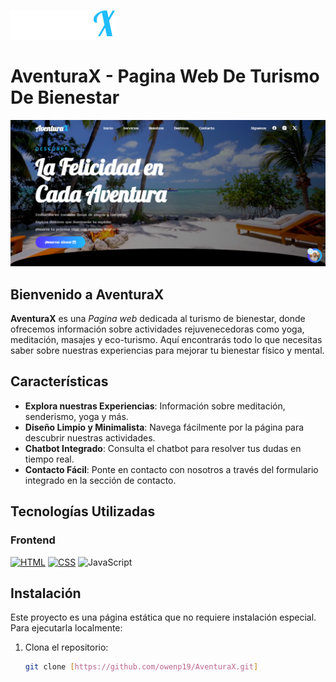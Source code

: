 ![AventuraX](/imgs/AventuraX%20-%20Logo.png)

# AventuraX - Pagina Web De Turismo De Bienestar

![Portada AventuraX](/imgs/aventuraX-portada.png)

## Bienvenido a AventuraX

**AventuraX** es una *Pagina web* dedicada al turismo de bienestar, donde ofrecemos información sobre actividades rejuvenecedoras como yoga, meditación, masajes y eco-turismo. Aquí encontrarás todo lo que necesitas saber sobre nuestras experiencias para mejorar tu bienestar físico y mental.

## Características

- **Explora nuestras Experiencias**: Información sobre meditación, senderismo, yoga y más.
- **Diseño Limpio y Minimalista**: Navega fácilmente por la página para descubrir nuestras actividades.
- **Chatbot Integrado**: Consulta el chatbot para resolver tus dudas en tiempo real.
- **Contacto Fácil**: Ponte en contacto con nosotros a través del formulario integrado en la sección de contacto.

## Tecnologías Utilizadas

### Frontend

[![HTML](https://img.shields.io/badge/HTML5-E34F26?style=for-the-badge&logo=html5&logoColor=white)](https://developer.mozilla.org/en-US/docs/Web/HTML)
[![CSS](https://img.shields.io/badge/CSS3-1572B6?style=for-the-badge&logo=css3&logoColor=white)](https://developer.mozilla.org/en-US/docs/Web/CSS)
![JavaScript](https://img.shields.io/badge/JavaScript-F7DF1E?style=for-the-badge&logo=javascript&logoColor=black)

## Instalación

Este proyecto es una página estática que no requiere instalación especial. Para ejecutarla localmente:

1. Clona el repositorio:
   ```bash
   git clone [https://github.com/owenp19/AventuraX.git]
